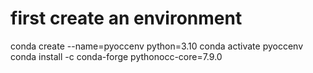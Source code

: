 # first create an environment
conda create --name=pyoccenv python=3.10
conda activate pyoccenv
conda install -c conda-forge pythonocc-core=7.9.0
